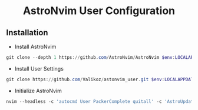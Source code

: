 <h1 align="center">AstroNvim User Configuration</h1>


## Installation

- Install AstroNvim

```powershell
git clone --depth 1 https://github.com/AstroNvim/AstroNvim $env:LOCALAPPDATA\nvim
```

- Install User Settings

```powershell
git clone https://github.com/Valikoz/astonvim_user.git $env:LOCALAPPDATA\nvim\lua\user
```

- Initialize AstroNvim

```powershell
nvim --headless -c 'autocmd User PackerComplete quitall' -c 'AstroUpdate'
```
